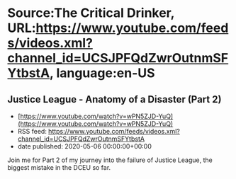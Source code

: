 # Source:The Critical Drinker, URL:https://www.youtube.com/feeds/videos.xml?channel_id=UCSJPFQdZwrOutnmSFYtbstA, language:en-US

## Justice League - Anatomy of a Disaster (Part 2)
 - [https://www.youtube.com/watch?v=wPN5ZJD-YuQ](https://www.youtube.com/watch?v=wPN5ZJD-YuQ)
 - RSS feed: https://www.youtube.com/feeds/videos.xml?channel_id=UCSJPFQdZwrOutnmSFYtbstA
 - date published: 2020-05-06 00:00:00+00:00

Join me for Part 2 of my journey into the failure of Justice League, the biggest mistake in the DCEU so far.

